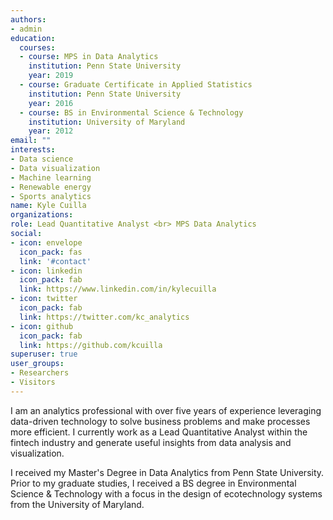 ```yaml
---
authors:
- admin
education:
  courses:
  - course: MPS in Data Analytics
    institution: Penn State University
    year: 2019
  - course: Graduate Certificate in Applied Statistics
    institution: Penn State University
    year: 2016
  - course: BS in Environmental Science & Technology
    institution: University of Maryland
    year: 2012
email: ""
interests:
- Data science
- Data visualization
- Machine learning
- Renewable energy
- Sports analytics
name: Kyle Cuilla
organizations:
role: Lead Quantitative Analyst <br> MPS Data Analytics
social:
- icon: envelope
  icon_pack: fas
  link: '#contact'
- icon: linkedin
  icon_pack: fab
  link: https://www.linkedin.com/in/kylecuilla
- icon: twitter
  icon_pack: fab
  link: https://twitter.com/kc_analytics
- icon: github
  icon_pack: fab
  link: https://github.com/kcuilla
superuser: true
user_groups:
- Researchers
- Visitors
---
```


I am an analytics professional with over five years of experience leveraging data-driven technology to solve business problems and make processes more efficient. I currently work as a Lead Quantitative Analyst within the fintech industry and generate useful insights from data analysis and visualization. 

I received my Master's Degree in Data Analytics from Penn State University. Prior to my graduate studies, I received a BS degree in Environmental Science & Technology with a focus in the design of ecotechnology systems from the University of Maryland. 

